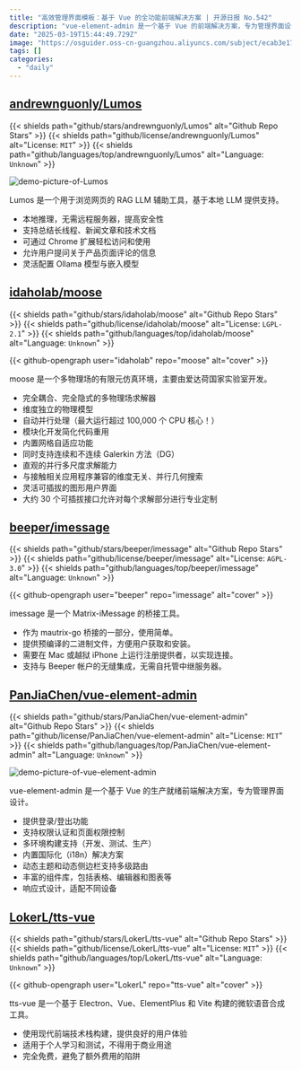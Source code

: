 ```yaml
---
title: "高效管理界面模板：基于 Vue 的全功能前端解决方案 | 开源日报 No.542"
description: "vue-element-admin 是一个基于 Vue 的前端解决方案，专为管理界面设计，具备登录/登出功能、权限认证、国际化支持、动态主题、丰富的组件库和响应式设计，支持多环境构建，适用于开发、测试和生产环境。"
date: "2025-03-19T15:44:49.729Z"
image: "https://osguider.oss-cn-guangzhou.aliyuncs.com/subject/ecab3e17da47957b5de09e35d794a14c.png"
tags: []
categories:
  - "daily"
---
```


## [andrewnguonly/Lumos](https://github.com/andrewnguonly/Lumos)

{{< shields path="github/stars/andrewnguonly/Lumos" alt="Github Repo Stars" >}} {{< shields path="github/license/andrewnguonly/Lumos" alt="License: `MIT`" >}} {{< shields path="github/languages/top/andrewnguonly/Lumos" alt="Language: `Unknown`" >}}

![demo-picture-of-Lumos](https://static.osguider.com/subject/github/andrewnguonly/Lumos/b654f33ac26da1b1492c7cc303f4c852.png)

Lumos 是一个用于浏览网页的 RAG LLM 辅助工具，基于本地 LLM 提供支持。

- 本地推理，无需远程服务器，提高安全性
- 支持总结长线程、新闻文章和技术文档
- 可通过 Chrome 扩展轻松访问和使用
- 允许用户提问关于产品页面评论的信息
- 灵活配置 Ollama 模型与嵌入模型
  
## [idaholab/moose](https://github.com/idaholab/moose)

{{< shields path="github/stars/idaholab/moose" alt="Github Repo Stars" >}} {{< shields path="github/license/idaholab/moose" alt="License: `LGPL-2.1`" >}} {{< shields path="github/languages/top/idaholab/moose" alt="Language: `Unknown`" >}}

{{< github-opengraph user="idaholab" repo="moose" alt="cover" >}}

moose 是一个多物理场的有限元仿真环境，主要由爱达荷国家实验室开发。

- 完全耦合、完全隐式的多物理场求解器
- 维度独立的物理模型
- 自动并行处理（最大运行超过 100,000 个 CPU 核心！）
- 模块化开发简化代码重用
- 内置网格自适应功能
- 同时支持连续和不连续 Galerkin 方法（DG）
- 直观的并行多尺度求解能力
- 与接触相关应用程序兼容的维度无关、并行几何搜索
- 灵活可插拔的图形用户界面
- 大约 30 个可插拔接口允许对每个求解部分进行专业定制
  
## [beeper/imessage](https://github.com/beeper/imessage)

{{< shields path="github/stars/beeper/imessage" alt="Github Repo Stars" >}} {{< shields path="github/license/beeper/imessage" alt="License: `AGPL-3.0`" >}} {{< shields path="github/languages/top/beeper/imessage" alt="Language: `Unknown`" >}}

{{< github-opengraph user="beeper" repo="imessage" alt="cover" >}}

imessage 是一个 Matrix-iMessage 的桥接工具。

- 作为 mautrix-go 桥接的一部分，使用简单。
- 提供预编译的二进制文件，方便用户获取和安装。
- 需要在 Mac 或越狱 iPhone 上运行注册提供者，以实现连接。
- 支持与 Beeper 帐户的无缝集成，无需自托管中继服务器。
  
## [PanJiaChen/vue-element-admin](https://github.com/PanJiaChen/vue-element-admin)

{{< shields path="github/stars/PanJiaChen/vue-element-admin" alt="Github Repo Stars" >}} {{< shields path="github/license/PanJiaChen/vue-element-admin" alt="License: `MIT`" >}} {{< shields path="github/languages/top/PanJiaChen/vue-element-admin" alt="Language: `Unknown`" >}}

![demo-picture-of-vue-element-admin](https://picgo-daily.oss-cn-guangzhou.aliyuncs.com/picgo-daily/2023/98aff7ba19982db8efb3669f4a7cd9a7.png)

vue-element-admin 是一个基于 Vue 的生产就绪前端解决方案，专为管理界面设计。

- 提供登录/登出功能
- 支持权限认证和页面权限控制
- 多环境构建支持（开发、测试、生产）
- 内置国际化（i18n）解决方案
- 动态主题和动态侧边栏支持多级路由
- 丰富的组件库，包括表格、编辑器和图表等
- 响应式设计，适配不同设备
  
## [LokerL/tts-vue](https://github.com/LokerL/tts-vue)

{{< shields path="github/stars/LokerL/tts-vue" alt="Github Repo Stars" >}} {{< shields path="github/license/LokerL/tts-vue" alt="License: `MIT`" >}} {{< shields path="github/languages/top/LokerL/tts-vue" alt="Language: `Unknown`" >}}

{{< github-opengraph user="LokerL" repo="tts-vue" alt="cover" >}}

tts-vue 是一个基于 Electron、Vue、ElementPlus 和 Vite 构建的微软语音合成工具。

- 使用现代前端技术栈构建，提供良好的用户体验
- 适用于个人学习和测试，不得用于商业用途
- 完全免费，避免了额外费用的陷阱
  
